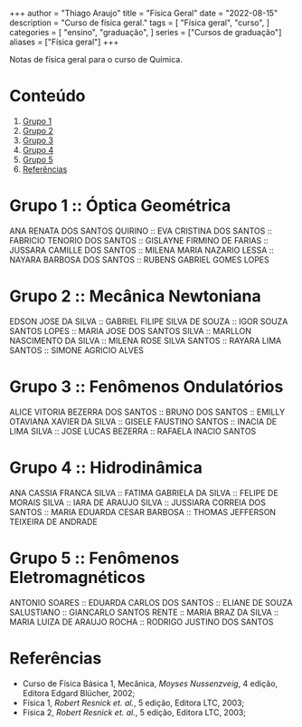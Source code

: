 +++
author = "Thiago Araujo"
title = "Física Geral"
date = "2022-08-15"
description = "Curso de física geral."
tags = [
    "Física geral",
    "curso",
]
categories = [
    "ensino",
    "graduação",
]
series = ["Cursos de graduação"]
aliases = ["Física geral"]
+++

Notas de física geral para o curso de Química.
<!--more-->

# Conteúdo

1. [Grupo 1](#grupo-1--óptica-geométrica)
2. [Grupo 2](#grupo-2--mecânica-newtoniana)
3. [Grupo 3](#grupo-3--fenômenos-ondulatórios)
4. [Grupo 4](#grupo-4--hidrodinâmica)
5. [Grupo 5](#grupo-5--fenômenos-eletromagnéticos)
6. [Referências](#referências)

# Grupo 1 :: Óptica Geométrica  
ANA RENATA DOS SANTOS QUIRINO :: EVA CRISTINA DOS SANTOS :: FABRICIO TENORIO DOS SANTOS :: GISLAYNE FIRMINO DE FARIAS 
:: JUSSARA CAMILLE DOS SANTOS :: MILENA MARIA NAZARIO LESSA :: NAYARA BARBOSA DOS SANTOS :: RUBENS GABRIEL GOMES LOPES  

# Grupo 2 :: Mecânica Newtoniana  
EDSON JOSE DA SILVA :: GABRIEL FILIPE SILVA DE SOUZA :: IGOR SOUZA SANTOS LOPES :: MARIA JOSE DOS SANTOS SILVA 
:: MARLLON NASCIMENTO DA SILVA :: MILENA ROSE SILVA SANTOS :: RAYARA LIMA SANTOS :: SIMONE AGRICIO ALVES  

# Grupo 3 :: Fenômenos Ondulatórios 
ALICE VITORIA BEZERRA DOS SANTOS :: BRUNO DOS SANTOS :: EMILLY OTAVIANA XAVIER DA SILVA :: GISELE FAUSTINO SANTOS 
:: INACIA DE LIMA SILVA :: JOSE LUCAS BEZERRA :: RAFAELA INACIO SANTOS 

# Grupo 4 :: Hidrodinâmica  
ANA CASSIA FRANCA SILVA :: FATIMA GABRIELA DA SILVA :: FELIPE DE MORAIS SILVA :: IARA DE ARAUJO SILVA 
:: JUSSIARA CORREIA DOS SANTOS :: MARIA EDUARDA CESAR BARBOSA :: THOMAS JEFFERSON TEIXEIRA DE ANDRADE  

# Grupo 5 :: Fenômenos Eletromagnéticos  
ANTONIO SOARES :: EDUARDA CARLOS DOS SANTOS :: ELIANE DE SOUZA SALUSTIANO :: GIANCARLO SANTOS RENTE :: MARIA BRAZ DA SILVA 
:: MARIA LUIZA DE ARAUJO ROCHA :: RODRIGO JUSTINO DOS SANTOS  

# Referências 

+ Curso de Física Básica 1, Mecânica, _Moyses Nussenzveig_, 4 edição,
  Editora Edgard Blücher, 2002;
+ Física 1, _Robert Resnick et. al._, 5 edição, Editora LTC, 2003;
+ Física 2, _Robert Resnick et. al._, 5 edição, Editora LTC, 2003;

